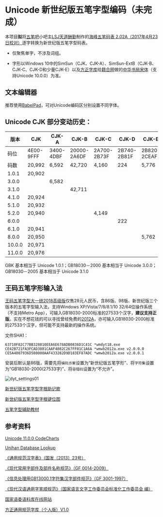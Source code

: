 # Unicode 新世纪版五笔字型编码（未完成）

本项目**拟**将[五笔吧](http://tieba.baidu.com/f?kw=五笔&ie=utf-8)小吧主[LSJ天道酬勤](http://tieba.baidu.com/home/main?un=LSJ天道酬勤&ie=utf-8)制作的[海峰五笔码表 2.02A（2017年4月23日校对）](https://pan.baidu.com/s/1hq5kedm)逐字转换为新世纪版五笔字型码表。

* 仅聚焦单字，不涉及词组。

* 字形以Windows 10中的SimSun（CJK、CJK-A）、SimSun-ExtB（CJK-B、CJK-C、CJK-D和少量CJK-E）以及[方正字库](http://www.foundertype.com/)给[籍合网](http://www.ancientbooks.cn/)做的[中华书局宋体](http://www.ancientbooks.cn/helpcore?font)（支持Unicode 10.0.0）为准。

## 文本编辑器

推荐使用[BabelPad](http://www.babelstone.co.uk/Software/Download/BabelPad_CHS.zip)，可对Unicode编码区分别设置不同字体。

## Unicode CJK 部分变动历史：

|版本|CJK|CJK-A|CJK-B|CJK-C|CJK-D|CJK-E|CJK-F|
|-------|-------|-------|-------|-------|-------|-------|-------|
|码位|4E00-9FFF|3400-4DBF|20000-2A6DF|2A700-2B73F|2B740-2B81F|2B820-2CEAF|2CEB0-2EBEF|
|码数|20,992|6,592|42,720|4,160|224|5,776|7,488|
|1.0.1|20,902|||||||
|3.0.0||6,582||||||
|3.1.0|||42,711|||||
|4.1.0|20,924|||||||
|5.1.0|20,932|||||||
|5.2.0|20,940|||4,149||||
|6.0.0|||||222|||
|6.1.0|20,941|||||||
|8.0.0|20,950|||||5,762||
|10.0.0|20,971||||||7,473|
|11.0.0|20,976|||||||

GBK 基本相当于 Unicode 1.0.1；GB18030－2000 基本相当于 Unicode 3.0.0；GB18030－2005 基本相当于 Unicode 3.1.0

## 王码五笔字形输入法

[王码五笔字型大一统2018高级版](http://www.wangma.net.cn/prodetail.aspx?sm=2&p=7)仅售28元人民币，含86版、98版、新世纪版三个版本的五笔字型输入法，支持Windows XP/Vista/7/8/8.1/10 32/64位操作系统（不支持Metro App），可输入GB18030-2000标准的27533个汉字，**建议支持正版**。实在不想花钱的可以寻找曾经免费的[2012A](http://www.wangma.com.cn/view.asp?id=263&f_id=21)，亦可输入GB18030-2000标准的27533个汉字，但可能不支持最新的操作系统。

文件SHA1：
```
63710F82C77BB328810EEA6E678ADB0836D1C41C *wmdyt18.exe
CE42B721FA3FCAD3881CAAF4882C267FF01C1A6A *wmwb2012a.exe v2.0.0.0
CE5A4007936D580000AAF433282D9D183EF87ADC *wmwb2012a.exe v2.0.0.1
```

安装后默认是86版，需要先将`编码方案`设置为“新世纪版五笔字形”、将`字符集`设置为“GB18030-2000(27533字)”、将`容错码`设置为“不允许”。

![dyt_settings01](https://github.com/CNMan/Unicode_CJK_XSJWBBM/raw/master/imgs/dyt_settings01.png)

[新世纪版五笔字型字根助记歌](http://www.wangma.com.cn/view.asp?id=200&f_id=22)

[新世纪版五笔字型字根键位图](http://www.wangma.com.cn/view.asp?id=201&f_id=22)

[五笔字型辅助教材](http://www.wangma.com.cn/wb2012/help/wmwb.chm)

## 参考资料

[Unicode 11.0.0 CodeCharts](https://www.unicode.org/Public/11.0.0/charts/CodeCharts.pdf)

[Unihan Database Lookup](https://www.unicode.org/charts/unihan.html)

[《通用规范汉字表》（国发〔2013〕23号）](http://www.gov.cn/gzdt/att/att/site1/20130819/tygfhzb.pdf)

[《现代常用字部件及部件名称规范》（GF 0014-2009）](http://www.moe.edu.cn/ewebeditor/uploadfile/2015/01/13/20150113090318445.pdf)

[《信息处理用GB13000.1字符集汉字部件规范》（GF 3001-1997）](http://www.moe.gov.cn/ewebeditor/uploadfile/2015/01/12/20150112165337190.pdf)

[《现代汉语通用字笔顺规范》（国家语言文字工作委员会标准化工作委员会 编）](https://github.com/Haixing-Hu/typesetting-standard/raw/master/数字文字/现代汉语通用字笔顺规范（1997年版）.pdf)

[国家语委语料库在线网站](http://corpus.zhonghuayuwen.org/)

[方正通用规范字库（个人版）V1.0](http://ifont.foundertype.com/index/generalfonts.html)
